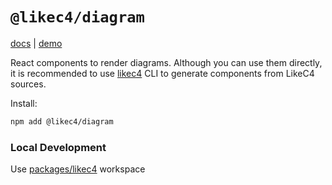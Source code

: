 # `@likec4/diagram`

[docs](https://likec4.dev/tooling/code-generation/react/) | [demo](https://template.likec4.dev/view/index/)

React components to render diagrams.
Although you can use them directly, it is recommended to use [likec4](../likec4/) CLI to generate components from LikeC4 sources.

Install:

```bash
npm add @likec4/diagram
```

### Local Development

Use [packages/likec4](../likec4/) workspace
